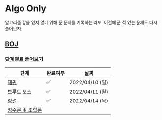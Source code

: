 # Algo Only

알고리즘 감을 잃지 않기 위해 푼 문제를 기록하는 리포. 이전에 푼 적 있는 문제도 다시 풀어보자.

## [BOJ](https://www.acmicpc.net/)

### [단계별로 풀어보기](https://www.acmicpc.net/step)

| 단계                                           | 완료여부               | 날짜             |
|----------------------------------------------|--------------------|----------------|
| [재귀](https://www.acmicpc.net/step/19)        | :white_check_mark: | 2022/04/10 (일) |
| [브루트 포스](https://www.acmicpc.net/step/22)    | :white_check_mark: | 2022/04/11 (월) |
| [정렬](https://www.acmicpc.net/step/9)         | :white_check_mark: | 2022/04/14 (목) |
| [정수론 및 조합론](https://www.acmicpc.net/step/18) |                    |                |


